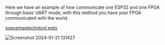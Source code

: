 Here we have an example of how communicate one ESP32 and one FPGA through basic UART mode, with this method you have your FPGA communicated with the world.

[esquemaelectrotool.pptx](https://github.com/S-Bou/FPGA_UART_ESP32/files/14001261/esquemaelectrotool.pptx)

![Screenshot 2024-01-21 131427](https://github.com/S-Bou/FPGA_UART_ESP32/assets/55810268/847849ac-cb4d-4d89-9acb-965381b44293)
